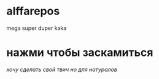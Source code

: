 # alffarepos
mega super duper kaka
<h1> нажми чтобы заскамиться</h1>
<i>хочу сделать свой твич но для натуралов</i>

